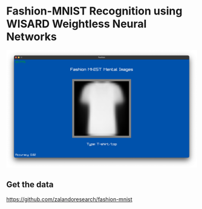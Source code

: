 # Fashion-MNIST Recognition using WISARD Weightless Neural Networks

![](./docs/screenshot.png)

## Get the data
https://github.com/zalandoresearch/fashion-mnist
